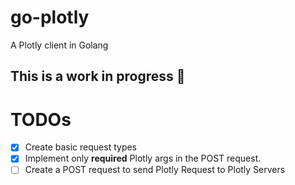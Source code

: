 # go-plotly
A Plotly client in Golang

## **This is a work in progress** :construction_worker:


# TODOs
- [x] Create basic request types
- [x] Implement only __required__ Plotly args in the POST request.
- [ ] Create a POST request to send Plotly Request to Plotly Servers
